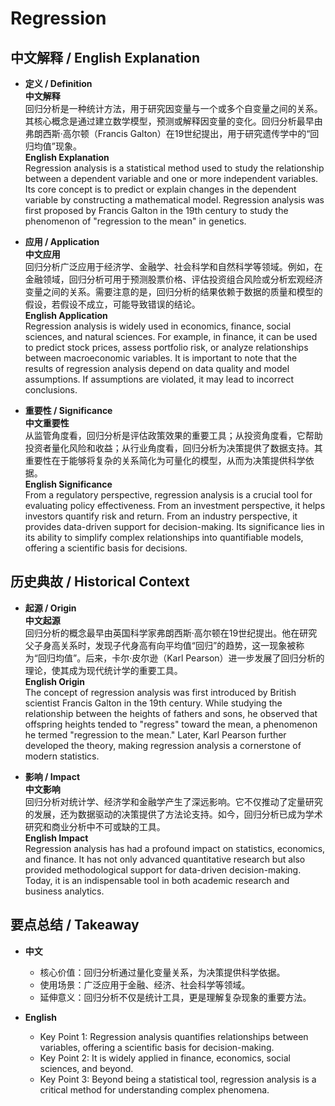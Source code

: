 # Regression

## 中文解释 / English Explanation

* **定义 / Definition**  
  **中文解释**  
  回归分析是一种统计方法，用于研究因变量与一个或多个自变量之间的关系。其核心概念是通过建立数学模型，预测或解释因变量的变化。回归分析最早由弗朗西斯·高尔顿（Francis Galton）在19世纪提出，用于研究遗传学中的“回归均值”现象。  
  **English Explanation**  
  Regression analysis is a statistical method used to study the relationship between a dependent variable and one or more independent variables. Its core concept is to predict or explain changes in the dependent variable by constructing a mathematical model. Regression analysis was first proposed by Francis Galton in the 19th century to study the phenomenon of "regression to the mean" in genetics.

* **应用 / Application**  
  **中文应用**  
  回归分析广泛应用于经济学、金融学、社会科学和自然科学等领域。例如，在金融领域，回归分析可用于预测股票价格、评估投资组合风险或分析宏观经济变量之间的关系。需要注意的是，回归分析的结果依赖于数据的质量和模型的假设，若假设不成立，可能导致错误的结论。  
  **English Application**  
  Regression analysis is widely used in economics, finance, social sciences, and natural sciences. For example, in finance, it can be used to predict stock prices, assess portfolio risk, or analyze relationships between macroeconomic variables. It is important to note that the results of regression analysis depend on data quality and model assumptions. If assumptions are violated, it may lead to incorrect conclusions.

* **重要性 / Significance**  
  **中文重要性**  
  从监管角度看，回归分析是评估政策效果的重要工具；从投资角度看，它帮助投资者量化风险和收益；从行业角度看，回归分析为决策提供了数据支持。其重要性在于能够将复杂的关系简化为可量化的模型，从而为决策提供科学依据。  
  **English Significance**  
  From a regulatory perspective, regression analysis is a crucial tool for evaluating policy effectiveness. From an investment perspective, it helps investors quantify risk and return. From an industry perspective, it provides data-driven support for decision-making. Its significance lies in its ability to simplify complex relationships into quantifiable models, offering a scientific basis for decisions.

## 历史典故 / Historical Context

* **起源 / Origin**  
  **中文起源**  
  回归分析的概念最早由英国科学家弗朗西斯·高尔顿在19世纪提出。他在研究父子身高关系时，发现子代身高有向平均值“回归”的趋势，这一现象被称为“回归均值”。后来，卡尔·皮尔逊（Karl Pearson）进一步发展了回归分析的理论，使其成为现代统计学的重要工具。  
  **English Origin**  
  The concept of regression analysis was first introduced by British scientist Francis Galton in the 19th century. While studying the relationship between the heights of fathers and sons, he observed that offspring heights tended to "regress" toward the mean, a phenomenon he termed "regression to the mean." Later, Karl Pearson further developed the theory, making regression analysis a cornerstone of modern statistics.

* **影响 / Impact**  
  **中文影响**  
  回归分析对统计学、经济学和金融学产生了深远影响。它不仅推动了定量研究的发展，还为数据驱动的决策提供了方法论支持。如今，回归分析已成为学术研究和商业分析中不可或缺的工具。  
  **English Impact**  
  Regression analysis has had a profound impact on statistics, economics, and finance. It has not only advanced quantitative research but also provided methodological support for data-driven decision-making. Today, it is an indispensable tool in both academic research and business analytics.

## 要点总结 / Takeaway

* **中文**  
  - 核心价值：回归分析通过量化变量关系，为决策提供科学依据。  
  - 使用场景：广泛应用于金融、经济、社会科学等领域。  
  - 延伸意义：回归分析不仅是统计工具，更是理解复杂现象的重要方法。  

* **English**  
  - Key Point 1: Regression analysis quantifies relationships between variables, offering a scientific basis for decision-making.  
  - Key Point 2: It is widely applied in finance, economics, social sciences, and beyond.  
  - Key Point 3: Beyond being a statistical tool, regression analysis is a critical method for understanding complex phenomena.